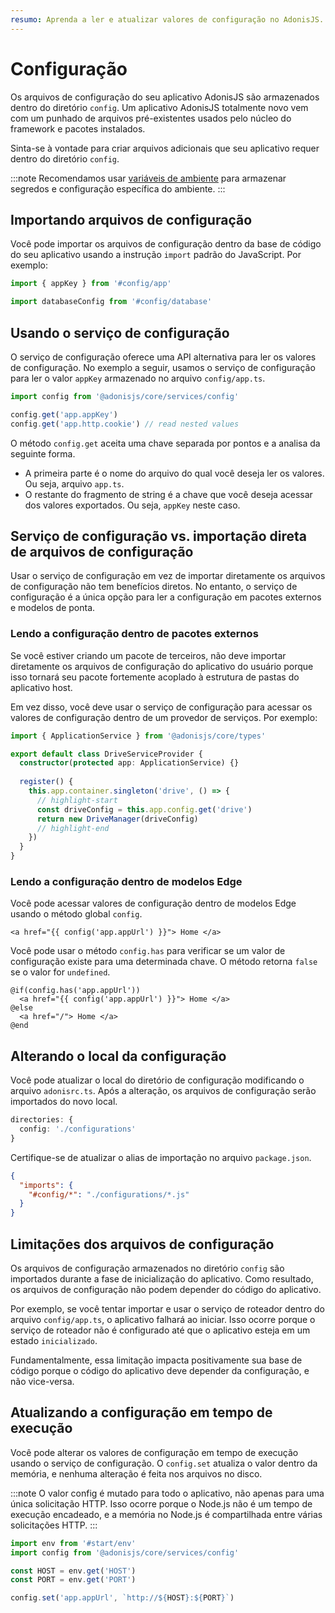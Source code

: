 ```yaml
---
resumo: Aprenda a ler e atualizar valores de configuração no AdonisJS.
---
```


# Configuração

Os arquivos de configuração do seu aplicativo AdonisJS são armazenados dentro do diretório `config`. Um aplicativo AdonisJS totalmente novo vem com um punhado de arquivos pré-existentes usados ​​pelo núcleo do framework e pacotes instalados.

Sinta-se à vontade para criar arquivos adicionais que seu aplicativo requer dentro do diretório `config`.

:::note
Recomendamos usar [variáveis ​​de ambiente](./environment_variables.md) para armazenar segredos e configuração específica do ambiente.
:::

## Importando arquivos de configuração

Você pode importar os arquivos de configuração dentro da base de código do seu aplicativo usando a instrução `import` padrão do JavaScript. Por exemplo:

```ts
import { appKey } from '#config/app'
```

```ts
import databaseConfig from '#config/database'
```

## Usando o serviço de configuração

O serviço de configuração oferece uma API alternativa para ler os valores de configuração. No exemplo a seguir, usamos o serviço de configuração para ler o valor `appKey` armazenado no arquivo `config/app.ts`.

```ts
import config from '@adonisjs/core/services/config'

config.get('app.appKey')
config.get('app.http.cookie') // read nested values
```

O método `config.get` aceita uma chave separada por pontos e a analisa da seguinte forma.

- A primeira parte é o nome do arquivo do qual você deseja ler os valores. Ou seja, arquivo `app.ts`.
- O restante do fragmento de string é a chave que você deseja acessar dos valores exportados. Ou seja, `appKey` neste caso.

## Serviço de configuração vs. importação direta de arquivos de configuração

Usar o serviço de configuração em vez de importar diretamente os arquivos de configuração não tem benefícios diretos. No entanto, o serviço de configuração é a única opção para ler a configuração em pacotes externos e modelos de ponta.

### Lendo a configuração dentro de pacotes externos

Se você estiver criando um pacote de terceiros, não deve importar diretamente os arquivos de configuração do aplicativo do usuário porque isso tornará seu pacote fortemente acoplado à estrutura de pastas do aplicativo host.

Em vez disso, você deve usar o serviço de configuração para acessar os valores de configuração dentro de um provedor de serviços. Por exemplo:

```ts
import { ApplicationService } from '@adonisjs/core/types'

export default class DriveServiceProvider {
  constructor(protected app: ApplicationService) {}
  
  register() {
    this.app.container.singleton('drive', () => {
      // highlight-start
      const driveConfig = this.app.config.get('drive')
      return new DriveManager(driveConfig)
      // highlight-end
    })
  }
}
```

### Lendo a configuração dentro de modelos Edge

Você pode acessar valores de configuração dentro de modelos Edge usando o método global `config`.

```edge
<a href="{{ config('app.appUrl') }}"> Home </a>
```

Você pode usar o método `config.has` para verificar se um valor de configuração existe para uma determinada chave. O método retorna `false` se o valor for `undefined`.

```edge
@if(config.has('app.appUrl'))
  <a href="{{ config('app.appUrl') }}"> Home </a>
@else
  <a href="/"> Home </a>
@end
```

## Alterando o local da configuração

Você pode atualizar o local do diretório de configuração modificando o arquivo `adonisrc.ts`. Após a alteração, os arquivos de configuração serão importados do novo local.

```ts
directories: {
  config: './configurations'
}
```

Certifique-se de atualizar o alias de importação no arquivo `package.json`.

```json
{
  "imports": {
    "#config/*": "./configurations/*.js"
  }
}
```

## Limitações dos arquivos de configuração

Os arquivos de configuração armazenados no diretório `config` são importados durante a fase de inicialização do aplicativo. Como resultado, os arquivos de configuração não podem depender do código do aplicativo.

Por exemplo, se você tentar importar e usar o serviço de roteador dentro do arquivo `config/app.ts`, o aplicativo falhará ao iniciar. Isso ocorre porque o serviço de roteador não é configurado até que o aplicativo esteja em um estado `inicializado`.

Fundamentalmente, essa limitação impacta positivamente sua base de código porque o código do aplicativo deve depender da configuração, e não vice-versa.

## Atualizando a configuração em tempo de execução

Você pode alterar os valores de configuração em tempo de execução usando o serviço de configuração. O `config.set` atualiza o valor dentro da memória, e nenhuma alteração é feita nos arquivos no disco.

:::note
O valor config é mutado para todo o aplicativo, não apenas para uma única solicitação HTTP. Isso ocorre porque o Node.js não é um tempo de execução encadeado, e a memória no Node.js é compartilhada entre várias solicitações HTTP.
:::

```ts
import env from '#start/env'
import config from '@adonisjs/core/services/config'

const HOST = env.get('HOST')
const PORT = env.get('PORT')

config.set('app.appUrl', `http://${HOST}:${PORT}`)
```

